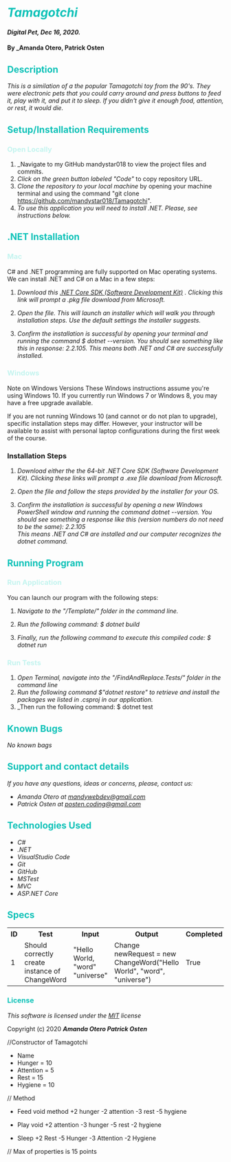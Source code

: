 # <span style="color:#0ec2b8">_Tamagotchi_</span>

#### _Digital Pet, Dec 16, 2020._

#### By _**Amanda Otero, Patrick Osten**

## <span style="color:#0ec2b8">Description</span>

_This is a similation of a the popular Tamagotchi toy from the 90's. They were electronic pets that you could carry around and press buttons to feed it, play with it, and put it to sleep. If you didn't give it enough food, attention, or rest, it would die._

## <span style="color:#0ec2b8">Setup/Installation Requirements</span>
### <span style="color:#c4f4ef">Open Locally</span>
1. _Navigate to my GitHub mandystar018 to view the project files and commits.
2. _Click on the green button labeled "Code"_ to copy repository URL.
3. _Clone the repository to your local machine_ by opening your machine terminal and using the command "git clone https://github.com/mandystar018/Tamagotchi".
4. _To use this application you will need to install .NET. Please, see instructions below._

## <span style="color:#0ec2b8">.NET Installation</span> 


### <span style="color:#c4f4ef">Mac</span> 
<p>C# and .NET programming are fully supported on Mac operating systems. We can install .NET and C# on a Mac in a few steps:</p>

1. _Download this [.NET Core SDK (Software Development Kit)](https://dotnet.microsoft.com/download/dotnet-core/thank-you/sdk-2.2.106-macos-x64-installer) . Clicking this link will prompt a .pkg file download from Microsoft._

2. _Open the file. This will launch an installer which will walk you through installation steps. Use the default settings the installer suggests._ 

3. _Confirm the installation is successful by opening your terminal and running the command $ dotnet --version. You should see something like this in response: 2.2.105. This means both .NET and C# are successfully installed._

### <span style="color:#c4f4ef">Windows</span> 
Note on Windows Versions
These Windows instructions assume you're using Windows 10. If you currently run Windows 7 or Windows 8, you may have a free upgrade available.

If you are not running Windows 10 (and cannot or do not plan to upgrade), specific installation steps may differ. However, your instructor will be available to assist with personal laptop configurations during the first week of the course.

### Installation Steps
1. _Download either the the 64-bit .NET Core SDK (Software Development Kit). Clicking these links will prompt a .exe file download from Microsoft._

2. _Open the file and follow the steps provided by the installer for your OS._

3. _Confirm the installation is successful by opening a new Windows PowerShell window and running the command dotnet --version. You should see something a response like this (version numbers do not need to be the same): 2.2.105_<br>
_This means .NET and C# are installed and our computer recognizes the dotnet command._

## <span style="color:#0ec2b8">Running Program</span> 
### <span style="color:#c4f4ef">Run Application</span>
<p>You can launch our program with the following steps:</p>

1. _Navigate to the "/Template/" folder in the command line._

2. _Run the following command: $ dotnet build_

3. _Finally, run the following command to execute this compiled code: $ dotnet run_


### <span style="color:#c4f4ef">Run Tests</span> 

 1. _Open Terminal, navigate into the "/FindAndReplace.Tests/" folder in the command line_ 
 2. _Run the following command $"dotnet restore" to retrieve and install the packages we listed in .csproj in our application._
 3. _Then run the following command: $ dotnet test

## <span style="color:#0ec2b8">Known Bugs</span>

_No known bags_

## <span style="color:#0ec2b8">Support and contact details</span>

_If you have any questions, ideas or concerns, please, contact us:_
* _Amanda Otero at [mandywebdev@gmail.com](mailto:mandywebdev@gmail.com)_
* _Patrick Osten at [posten.coding@gmail.com](mailto:posten.coding@gmail.com)_


## <span style="color:#0ec2b8">Technologies Used</span>

* _C#_
* _.NET_
* _VisualStudio Code_
* _Git_
* _GitHub_
* _MSTest_
* _MVC_
* _ASP.NET Core_


## <span style="color:#0ec2b8">Specs</span>

<table>
  <tr>
    <th>ID
    <th>Test</th>
    <th>Input</th>
    <th>Output</th>
    <th>Completed</th>
  </tr>
  <tr>
    <td>1</td>
    <td>Should correctly create instance of ChangeWord</td>
    <td>"Hello World, "word" "universe"</td>
    <td>Change newRequest = new ChangeWord("Hello World", "word", "universe")</td>
    <td>True</td>
  </tr>
</table>

### <span style="color:#0ec2b8">License</span> 

*This software is licensed under the [MIT](https://choosealicense.com/licenses/mit/) license*

Copyright (c) 2020 **_Amanda Otero_ _Patrick Osten_**


//Constructor of Tamagotchi
 - Name
 - Hunger = 10
 - Attention = 5
 - Rest = 15
 - Hygiene = 10

// Method
 - Feed void method
    +2 hunger
    -2 attention
    -3 rest
    -5 hygiene

- Play void
  +2 attention
  -3 hunger
  -5 rest
  -2 hygiene

- Sleep
  +2 Rest
  -5 Hunger
  -3 Attention
  -2 Hygiene
  

// Max of properties is 15 points